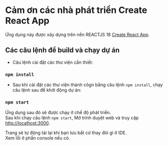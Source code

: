 # Cảm ơn các nhà phát triển Create React App

Ứng dụng này được xây dựng trên nền REACTJS 18 [Create React App](https://create-react-app.dev/).

## Các câu lệnh để build và chạy dự án

- Câu lệnh cài đặt các thư viện cần thiết:

### `npm install`

- Sau khi cài đặt các thư viện thành côgn bằng câu lệnh `npm install`, chạy câu lệnh sau để khởi động dự án:

### `npm start`

Ứng dụng sau đó sẽ được chạy ở chế độ phát triển.\
Sau khi chạy câu lệnh `npm start`, Mở trình duyệt web và truy cập [http://localhost:3000](http://localhost:3000).

Trang sẽ tự động tải lại khi bạn lưu bất cứ thay đỏi gì ở IDE.\
Xem lỗi ở phần console nếu có.